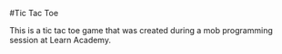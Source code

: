 #Tic Tac Toe

This is a tic tac toe game that was created during a mob programming session at Learn Academy.
